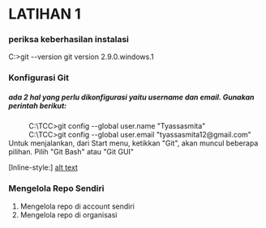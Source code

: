 # LATIHAN 1
### periksa keberhasilan instalasi
  C:\>git --version 
  git version 2.9.0.windows.1
### Konfigurasi Git 
##### ada 2 hal yang perlu dikonfigurasi yaitu username dan email. Gunakan perintah berikut:
 <dd> C:\TCC>git config --global user.name "Tyassasmita" </dd>
 <dd> C:\TCC>git config --global user.email "tyassasmita12@gmail.com" </dd></

### Untuk menjalankan, dari Start menu, ketikkan "Git", akan muncul beberapa pilihan. Pilih "Git Bash" atau "Git GUI"
  
  [Inline-style:] 
  [alt text](https://github.com/Tyassasmita/tekn-cloud-computing/blob/master/minggu-01/2.jpg "Git UI")
### Mengelola Repo Sendiri
1. Mengelola repo di account sendiri
2. Mengelola repo di organisasi